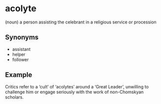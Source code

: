 # acolyte

(noun) a person assisting the celebrant in a religious service or procession

## Synonyms

+ assistant
+ helper
+ follower

## Example

Critics refer to a ‘cult’ of ‘acolytes’ around a ‘Great Leader’, unwilling to challenge him or engage seriously with the work of non-Chomskyan scholars.
